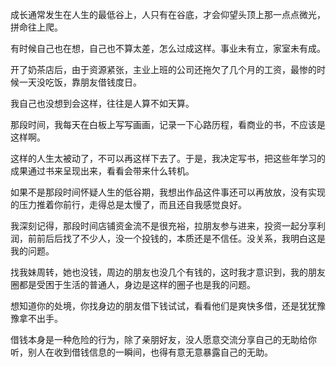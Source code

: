 成长通常发生在人生的最低谷上，人只有在谷底，才会仰望头顶上那一点点微光，拼命往上爬。

有时候自己也在想，自己也不算太差，怎么过成这样。事业未有立，家室未有成。

开了奶茶店后，由于资源紧张，主业上班的公司还拖欠了几个月的工资，最惨的时候一天没吃饭，靠朋友借钱度日。

我自己也没想到会这样，往往是人算不如天算。

那段时间，我每天在白板上写写画画，记录一下心路历程，看商业的书，不应该是这样啊。

这样的人生太被动了，不可以再这样下去了。于是，我决定写书，把这些年学习的成果通过书来呈现出来，看看会带来什么转机。

如果不是那段时间怀疑人生的低谷期，我想出作品这件事还可以再放放，没有实现的压力推着你前行，走得总是太慢了，而且还自我感觉良好。

我深刻记得，那段时间店铺资金流不是很充裕，拉朋友参与进来，投资一起分享利润，前前后后找了不少人，没一个投钱的，本质还是不信任。没关系，我明白这是我的问题。

找我妹周转，她也没钱，周边的朋友也没几个有钱的，这时我才意识到，我的朋友圈都是受困于生活的普通人，身边是这样的圈子也是我的问题。

想知道你的处境，你找身边的朋友借下钱试试，看看他们是爽快多借，还是犹犹豫豫拿不出手。

借钱本身是一种危险的行为，除了亲朋好友，没人愿意交流分享自己的无助给你听，别人在收到借钱信息的一瞬间，也得有意无意暴露自己的无助。

